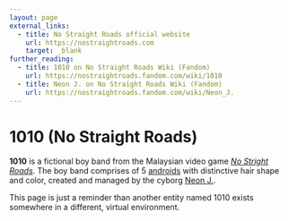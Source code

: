 ```yaml
---
layout: page
external_links:
  - title: No Straight Roads official website
    url: https://nostraightroads.com
    target: _blank
further_reading:
  - title: 1010 on No Straight Roads Wiki (Fandom)
    url: https://nostraightroads.fandom.com/wiki/1010
  - title: Neon J. on No Straight Roads Wiki (Fandom)
    url: https://nostraightroads.fandom.com/wiki/Neon_J.
---
```


# 1010 (No Straight Roads)
**1010** is a fictional boy band from the Malaysian video game *[No Stright Roads](https://nostraightroads.com)*. The boy band comprises of 5 [androids](https://en.wikipedia.org/wiki/Android) with distinctive hair shape and color, created and managed by the cyborg [Neon J.](https://nostraightroads.fandom.com/wiki/Neon_J.).

This page is just a reminder than another entity named 1010 exists somewhere in a different, virtual environment.
